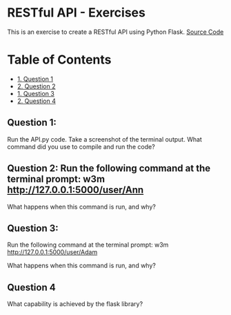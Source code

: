  <h1>RESTful API - Exercises</h1>

This is an exercise to create a RESTful API using Python Flask. [Source Code](https://codeburst.io/this-is-how-easy-it-is-to-create-a-rest-api-8a25122ab1f3)
 

<h1>Table of Contents</h1>
 
<!-- TOC -->
- [1. Question 1](#1-question-1)
- [2. Question 2](#2-question-2)
- [1. Question 3](#3-question-3)
- [2. Question 4](#4-question-4)

<!-- TOC -->


## Question 1: 

Run the API.py code. Take a screenshot of the terminal output. What command did you use to compile and run the code?

## Question 2: Run the following command at the terminal prompt: w3m http://127.0.0.1:5000/user/Ann

What happens when this command is run, and why?

## Question 3:  

Run the following command at the terminal prompt: w3m http://127.0.0.1:5000/user/Adam

What happens when this command is run, and why?

## Question 4

What capability is achieved by the flask library?
